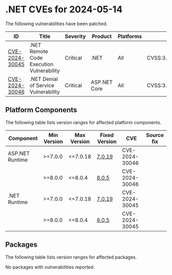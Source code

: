 # .NET CVEs for 2024-05-14

The following vulnerabilities have been patched.

| ID                               | Title                                    | Severity | Product | Platforms | CVSS                                                       |
| -------------------------------- | ---------------------------------------- | -------- | ------- | --------- | ---------------------------------------------------------- |
| [CVE-2024-30045][CVE-2024-30045] | .NET Remote Code Execution Vulnerability | Critical | .NET    | All       | CVSS:3.1/AV:N/AC:L/PR:N/UI:R/S:U/C:L/I:L/A:L/E:U/RL:O/RC:C |
| [CVE-2024-30046][CVE-2024-30046] | .NET Denial of Service Vulnerability     | Critical | ASP.NET Core | All  | CVSS:3.1/AV:N/AC:H/PR:N/UI:N/S:U/C:N/I:N/A:H/E:U/RL:O/RC:C |


## Platform Components

The following table lists version ranges for affected platform components.

| Component | Min Version | Max Version | Fixed Version                                                                         | CVE            | Source fix |
| --------- | ----------- | ----------- | ------------------------------------------------------------------------------------- | -------------- | ---------- |
| ASP.NET Runtime | >=7.0.0 | <=7.0.18  | [7.0.19](https://github.com/dotnet/core/blob/main/release-notes/7.0/7.0.19/7.0.19.md) | CVE-2024-30046 |            |
|           | >=8.0.0     | <=8.0.4     | [8.0.5](https://github.com/dotnet/core/blob/main/release-notes/8.0/8.0.5/8.0.5.md)    | CVE-2024-30046 |            |
| .NET Runtime | >=7.0.0  | <=7.0.18    | [7.0.19](https://github.com/dotnet/core/blob/main/release-notes/7.0/7.0.19/7.0.19.md) | CVE-2024-30045 |            |
|           | >=8.0.0     | <=8.0.4     | [8.0.5](https://github.com/dotnet/core/blob/main/release-notes/8.0/8.0.5/8.0.5.md)    | CVE-2024-30045 |            |


## Packages

The following table lists version ranges for affected packages.

No packages with vulnerabilities reported.


[CVE-2024-30045]: https://github.com/dotnet/announcements/issues/307
[CVE-2024-30046]: https://github.com/dotnet/announcements/issues/308
